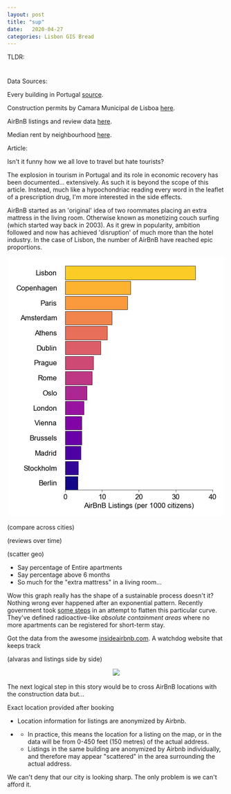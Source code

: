 ```yaml
---
layout: post
title: "sup"
date:   2020-04-27
categories: Lisbon GIS Bread
---
```

TLDR: 

<h1 id="posts-label"></h1>

Data Sources:

Every building in Portugal [source](https://download.geofabrik.de/europe/portugal.html).

Construction permits by Camara Municipal de Lisboa [here]([http://geodados.cm-lisboa.pt/datasets/alvar%C3%A1s-para-obras-de-edifica%C3%A7%C3%A3o-e-demoli%C3%A7%C3%A3o](http://geodados.cm-lisboa.pt/datasets/alvarás-para-obras-de-edificação-e-demolição)).

AirBnB listings and review data [here](http://insideairbnb.com/get-the-data.html).

Median rent by neighbourhood [here](https://ine.pt/xportal/xmain?xpgid=ine_main&xpid=INE).



Article:

Isn't it funny how we all love to travel but hate tourists? 

The explosion in tourism in Portugal and its role in economic recovery has been documented... extensively. As such it is beyond the scope of this article. Instead, much like a hypochondriac reading every word in the leaflet of a prescription drug, I'm more interested in the side effects. 

AirBnB started as an 'original' idea of two roommates placing an extra mattress in the living room. Otherwise known as monetizing couch surfing (which started way back in 2003). As it grew in popularity, ambition followed and now has achieved 'disruption' of much more than the hotel industry. In the case of Lisbon, the number of AirBnB have reached epic proportions.



<p align="center">
  <img src="/assets/posts/tourism/listings_by_city.png" />
</p>

(compare across cities)



(reviews over time)

(scatter geo)

- Say percentage of Entire apartments
- Say percentage above 6 months
- So much for the "extra mattress" in a living room...

Wow this graph really has the shape of a sustainable process doesn't it? Nothing wrong ever happened after an exponential pattern. Recently government took [some steps](https://eco.sapo.pt/2019/10/23/lisboa-trava-novos-alojamentos-locais-na-baixa-avenida-da-liberdade-e-almirante-reis/) in an attempt to flatten this particular curve. They've defined radioactive-like *absolute containment areas* where no more apartments can be registered for short-term stay.

Got the data from the awesome [insideairbnb.com](). A watchdog website that keeps track 

(alvaras and listings side by side)



<p align="center">
  <img src="/assets/posts/tourism/baixa_animation.gif" />
</p>



The next logical step in this story would be to cross AirBnB locations with the construction data but...

Exact location provided after booking

- Location information for listings are anonymized by Airbnb.

- - In practice, this means the location for a listing on the map, or in the data will be from 0-450 feet (150 metres) of the actual address.
  - Listings in the same building are anonymized by Airbnb individually, and therefore may appear "scattered" in the area surrounding the actual address.



We can't deny that our city is looking sharp. The only problem is we can't afford it.